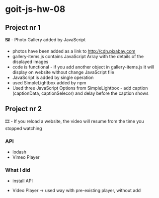 # goit-js-hw-08

## Project nr 1

:framed_picture: - Photo Gallery added by JavaScript

- photos have been added as a link to http://cdn.pixabay.com
- gallery-items.js contains JavaScript Array with the details of the displayed images
- code is functional - if you add another object in gallery-items.js it will display on website without change JavaScript file
- JavaScript is added by single operation
- used SimpleLightbox added by npm 
- Used three JavaScript Options from SimpleLightbox - add caption (captionData, captionSelecor) and delay before the caption shows


## Project nr 2
:film_strip: - If you reload a website, the video will resume from the time you stopped watching

### API
- lodash
- Vimeo Player

### What I did
- install API

- Video Player -> used way with pre-existing player, without add <script> in html
                  used method .on to add an event listener (timeupdate)
                  saved timeupdate in localStorage
- lodash ->       timeupdates every one second 








